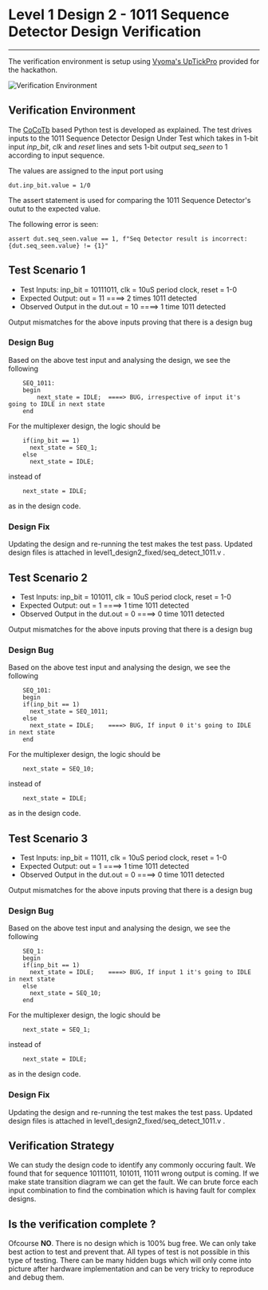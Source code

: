 # Level 1 Design 2 - 1011 Sequence Detector Design Verification
-------
The verification environment is setup using [Vyoma's UpTickPro](https://vyomasystems.com) provided for the hackathon.

![Verification Environment](/assets/)

## Verification Environment

The [CoCoTb](https://www.cocotb.org/) based Python test is developed as explained. The test drives inputs to the 1011 Sequence Detector Design Under Test which takes in 1-bit input *inp_bit*, *clk* and *reset* lines and sets 1-bit output *seq_seen* to 1 according to input sequence.

The values are assigned to the input port using 
```
dut.inp_bit.value = 1/0
```

The assert statement is used for comparing the 1011 Sequence Detector's outut to the expected value.

The following error is seen:
```
assert dut.seq_seen.value == 1, f"Seq Detector result is incorrect: {dut.seq_seen.value} != {1}"
```
## Test Scenario 1
- Test Inputs: inp_bit = 10111011,	clk = 10uS period clock,	reset = 1-0
- Expected Output: out = 11		====> 2 times 1011 detected
- Observed Output in the dut.out = 10	====> 1 time 1011 detected

Output mismatches for the above inputs proving that there is a design bug

### Design Bug
Based on the above test input and analysing the design, we see the following

```
	SEQ_1011:
	begin
		next_state = IDLE;	====> BUG, irrespective of input it's going to IDLE in next state
	end
```
For the multiplexer design, the logic should be 
```
	if(inp_bit == 1)
	  next_state = SEQ_1;
	else
	  next_state = IDLE;
```
instead of 
```
	next_state = IDLE;
``` 
as in the design code.

### Design Fix
Updating the design and re-running the test makes the test pass.
Updated design files is attached in level1_design2_fixed/seq_detect_1011.v .

## Test Scenario 2
- Test Inputs: inp_bit = 101011,	clk = 10uS period clock,	reset = 1-0
- Expected Output: out = 1		====> 1 time 1011 detected
- Observed Output in the dut.out = 0	====> 0 time 1011 detected

Output mismatches for the above inputs proving that there is a design bug

### Design Bug
Based on the above test input and analysing the design, we see the following

```
	SEQ_101:
	begin
	if(inp_bit == 1)
	  next_state = SEQ_1011;
	else
	  next_state = IDLE;	====> BUG, If input 0 it's going to IDLE in next state
	end
```
For the multiplexer design, the logic should be 
```
	next_state = SEQ_10;
```
instead of 
```
	next_state = IDLE;
``` 
as in the design code.

## Test Scenario 3
- Test Inputs: inp_bit = 11011,	clk = 10uS period clock,	reset = 1-0
- Expected Output: out = 1		====> 1 time 1011 detected
- Observed Output in the dut.out = 0	====> 0 time 1011 detected

Output mismatches for the above inputs proving that there is a design bug

### Design Bug
Based on the above test input and analysing the design, we see the following

```
	SEQ_1:
	begin
	if(inp_bit == 1)
	  next_state = IDLE;	====> BUG, If input 1 it's going to IDLE in next state
	else
	  next_state = SEQ_10;
	end
```
For the multiplexer design, the logic should be 
```
	next_state = SEQ_1;
```
instead of 
```
	next_state = IDLE;
``` 
as in the design code.

### Design Fix
Updating the design and re-running the test makes the test pass.
Updated design files is attached in level1_design2_fixed/seq_detect_1011.v .


## Verification Strategy
We can study the design code to identify any commonly occuring fault. We found that for sequence 10111011, 101011, 11011 wrong output is coming. If we make state transition diagram we can get the fault. We can brute force each input combination to find the combination which is having fault for complex designs.

## Is the verification complete ?
Ofcourse **NO**. There is no design which is 100% bug free. We can only take best action to test and prevent that. All types of test is not possible in this type of testing. There can be many hidden bugs which will only come into picture after hardware implementation and can be very tricky to reproduce and debug them.